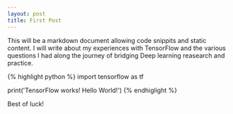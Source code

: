 ```yaml
---
layout: post
title: First Post
---
```


This will be a markdown document allowing code snippits and static content. I will write about my experiences with TensorFlow and the various questions I had along the journey of bridging Deep learning reasearch and practice. 

{% highlight python %}
import tensorflow as tf

print('TensorFlow works! Hello World!')
{% endhiglight %}

Best of luck!